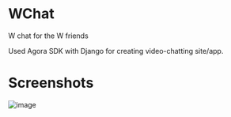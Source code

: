 # WChat
W chat for the W friends

Used Agora SDK with Django for creating video-chatting site/app.

# Screenshots

![image](https://user-images.githubusercontent.com/84863353/204152591-8318ea8b-79bd-4bdd-b8f4-072b8e92b811.png)

